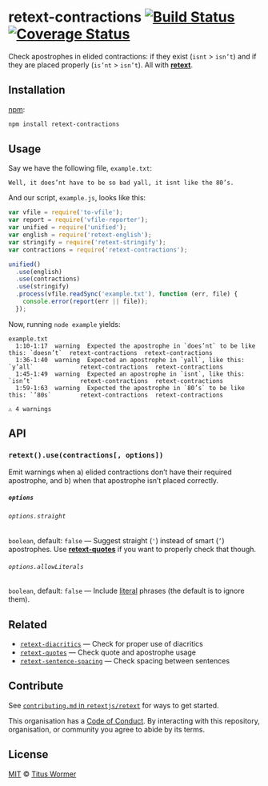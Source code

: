 # retext-contractions [![Build Status][travis-badge]][travis] [![Coverage Status][codecov-badge]][codecov]

Check apostrophes in elided contractions: if they exist (`isnt` >
`isn’t`) and if they are placed properly (`is’nt` > `isn’t`).  All with
[**retext**][retext].

## Installation

[npm][npm-install]:

```bash
npm install retext-contractions
```

## Usage

Say we have the following file, `example.txt`:

```text
Well, it does’nt have to be so bad yall, it isnt like the 80’s.
```

And our script, `example.js`, looks like this:

```javascript
var vfile = require('to-vfile');
var report = require('vfile-reporter');
var unified = require('unified');
var english = require('retext-english');
var stringify = require('retext-stringify');
var contractions = require('retext-contractions');

unified()
  .use(english)
  .use(contractions)
  .use(stringify)
  .process(vfile.readSync('example.txt'), function (err, file) {
    console.error(report(err || file));
  });
```

Now, running `node example` yields:

```text
example.txt
  1:10-1:17  warning  Expected the apostrophe in `does’nt` to be like this: `doesn’t`  retext-contractions  retext-contractions
  1:36-1:40  warning  Expected an apostrophe in `yall`, like this: `y’all`             retext-contractions  retext-contractions
  1:45-1:49  warning  Expected an apostrophe in `isnt`, like this: `isn’t`             retext-contractions  retext-contractions
  1:59-1:63  warning  Expected the apostrophe in `80’s` to be like this: `’80s`        retext-contractions  retext-contractions

⚠ 4 warnings
```

## API

### `retext().use(contractions[, options])`

Emit warnings when a) elided contractions don’t have their required
apostrophe, and b) when that apostrophe isn’t placed correctly.

##### `options`

###### `options.straight`

`boolean`, default: `false` — Suggest straight (`'`) instead of smart (`’`)
apostrophes.  Use [**retext-quotes**][quotes] if you want to properly check
that though.

###### `options.allowLiterals`

`boolean`, default: `false` — Include [literal][] phrases (the default is
to ignore them).

## Related

*   [`retext-diacritics`](https://github.com/retextjs/retext-diacritics)
    — Check for proper use of diacritics
*   [`retext-quotes`](https://github.com/retextjs/retext-quotes)
    — Check quote and apostrophe usage
*   [`retext-sentence-spacing`](https://github.com/retextjs/retext-sentence-spacing)
    — Check spacing between sentences

## Contribute

See [`contributing.md` in `retextjs/retext`][contributing] for ways to get
started.

This organisation has a [Code of Conduct][coc].  By interacting with this
repository, organisation, or community you agree to abide by its terms.

## License

[MIT][license] © [Titus Wormer][author]

<!-- Definitions -->

[travis-badge]: https://img.shields.io/travis/retextjs/retext-contractions.svg

[travis]: https://travis-ci.org/retextjs/retext-contractions

[codecov-badge]: https://img.shields.io/codecov/c/github/retextjs/retext-contractions.svg

[codecov]: https://codecov.io/github/retextjs/retext-contractions

[npm-install]: https://docs.npmjs.com/cli/install

[license]: license

[author]: http://wooorm.com

[retext]: https://github.com/retextjs/retext

[quotes]: https://github.com/retextjs/retext-quotes

[literal]: https://github.com/syntax-tree/nlcst-is-literal

[contributing]: https://github.com/retextjs/retext/blob/master/contributing.md

[coc]: https://github.com/retextjs/retext/blob/master/code-of-conduct.md
